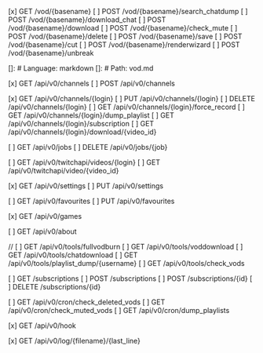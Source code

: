 [x] GET /vod/{basename}
[ ] POST /vod/{basename}/search_chatdump
[ ] POST /vod/{basename}/download_chat
[ ] POST /vod/{basename}/download
[ ] POST /vod/{basename}/check_mute
[ ] POST /vod/{basename}/delete
[ ] POST /vod/{basename}/save
[ ] POST /vod/{basename}/cut
[ ] POST /vod/{basename}/renderwizard
[ ] POST /vod/{basename}/unbreak

[]: # Language: markdown
[]: # Path: vod.md

[x] GET /api/v0/channels
[ ] POST /api/v0/channels

[x] GET /api/v0/channels/{login}
[ ] PUT /api/v0/channels/{login}
[ ] DELETE /api/v0/channels/{login}
[ ] GET /api/v0/channels/{login}/force_record
[ ] GET /api/v0/channels/{login}/dump_playlist
[ ] GET /api/v0/channels/{login}/subscription
[ ] GET /api/v0/channels/{login}/download/{video_id}

[ ] GET /api/v0/jobs
[ ] DELETE /api/v0/jobs/{job}

[ ] GET /api/v0/twitchapi/videos/{login}
[ ] GET /api/v0/twitchapi/video/{video_id}

[x] GET /api/v0/settings
[ ] PUT /api/v0/settings

[ ] GET /api/v0/favourites
[ ] PUT /api/v0/favourites

[x] GET /api/v0/games

[ ] GET /api/v0/about

// [ ] GET /api/v0/tools/fullvodburn
[ ] GET /api/v0/tools/voddownload
[ ] GET /api/v0/tools/chatdownload
[ ] GET /api/v0/tools/playlist_dump/{username}
[ ] GET /api/v0/tools/check_vods

[ ] GET /subscriptions
[ ] POST /subscriptions
[ ] POST /subscriptions/{id}
[ ] DELETE /subscriptions/{id}

[ ] GET /api/v0/cron/check_deleted_vods
[ ] GET /api/v0/cron/check_muted_vods
[ ] GET /api/v0/cron/dump_playlists

[x] GET /api/v0/hook

[x] GET /api/v0/log/{filename}/{last_line}
